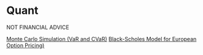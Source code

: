 # Quant
NOT FINANCIAL ADVICE

[Monte Carlo Simulation (VaR and CVaR)](https://github.com/RicardoHalak/Quant/blob/main/MonteCarloSimulations_VaR_CVaR.ipynb)
[Black-Scholes Model for European Option Pricing)](https://github.com/RicardoHalak/Quant/blob/main/BlackScholes_OptionPricing.ipynb)
